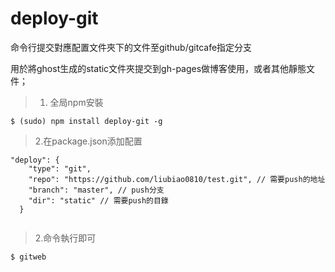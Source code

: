# deploy-git

命令行提交對應配置文件夾下的文件至github/gitcafe指定分支

用於將ghost生成的static文件夾提交到gh-pages做博客使用，或者其他靜態文件；

>1. 全局npm安裝

```
$ (sudo) npm install deploy-git -g

```

>2.在package.json添加配置

```
"deploy": {
    "type": "git",
    "repo": "https://github.com/liubiao0810/test.git", // 需要push的地址
    "branch": "master", // push分支
    "dir": "static" // 需要push的目錄
  }
  
```

>2.命令執行即可

```
$ gitweb

```